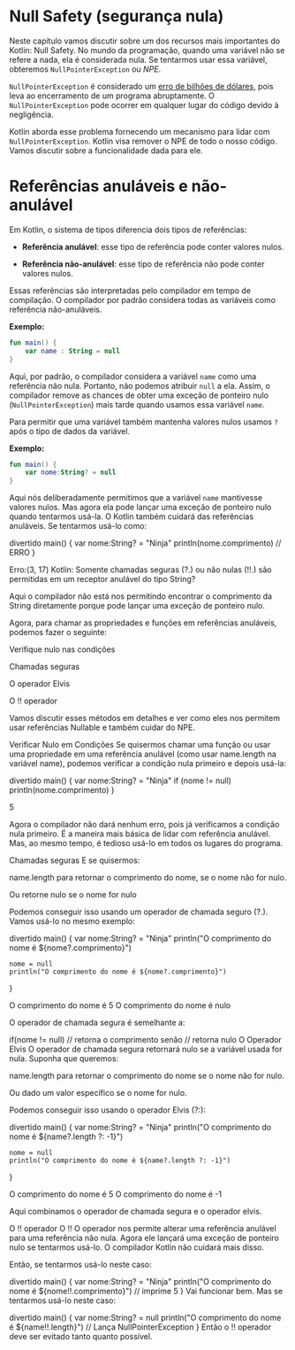 # Null Safety (segurança nula)

Neste capítulo vamos discutir sobre um dos recursos mais importantes do Kotlin: Null Safety. No mundo da programação, quando uma variável não se refere a nada, ela é considerada nula. Se tentarmos usar essa variável, obteremos `NullPointerException` ou *NPE*.

`NullPointerException` é considerado um [erro de bilhões de dólares](https://en.wikipedia.org/wiki/Tony_Hoare#Apologies_and_retractions), pois leva ao encerramento de um programa abruptamente. O `NullPointerException` pode ocorrer em qualquer lugar do código devido à negligência.

Kotlin aborda esse problema fornecendo um mecanismo para lidar com `NullPointerException`. Kotlin visa remover o NPE de todo o nosso código. Vamos discutir sobre a funcionalidade dada para ele.

# Referências anuláveis e não-anulável

Em Kotlin, o sistema de tipos diferencia dois tipos de referências:

- **Referência anulável**: esse tipo de referência pode conter valores nulos.

- **Referência não-anulável**: esse tipo de referência não pode conter valores nulos.

Essas referências são interpretadas pelo compilador em tempo de compilação. O compilador por padrão considera todas as variáveis como referência não-anuláveis.

**Exemplo:**

```kotlin runnable
fun main() {
    var name : String = null
}
```

Aqui, por padrão, o compilador considera a variável `name` como uma referência não nula. Portanto, não podemos atribuir `null` a ela. Assim, o compilador remove as chances de obter uma exceção de ponteiro nulo (`NullPointerException`) mais tarde quando usamos essa variável `name`.

Para permitir que uma variável também mantenha valores nulos usamos `?` após o tipo de dados da variável.

**Exemplo:**

```kotlin runnable
fun main() {
    var nome:String? = null
}
```

Aqui nós deliberadamente permitimos que a variável `name` mantivesse valores nulos. Mas agora ela pode lançar uma exceção de ponteiro nulo quando tentarmos usá-la. O Kotlin também cuidará das referências anuláveis. Se tentarmos usá-lo como:


divertido main() {
    var nome:String? = "Ninja"
    println(nome.comprimento) // ERRO
}

Erro:(3, 17) Kotlin: Somente chamadas seguras (?.) ou não nulas (!!.) são permitidas em um receptor anulável do tipo String?

Aqui o compilador não está nos permitindo encontrar o comprimento da String diretamente porque pode lançar uma exceção de ponteiro nulo.

Agora, para chamar as propriedades e funções em referências anuláveis, podemos fazer o seguinte:

Verifique nulo nas condições

Chamadas seguras

O operador Elvis

O !! operador

Vamos discutir esses métodos em detalhes e ver como eles nos permitem usar referências Nullable e também cuidar do NPE.

Verificar Nulo em Condições
Se quisermos chamar uma função ou usar uma propriedade em uma referência anulável (como usar name.length na variável name), podemos verificar a condição nula primeiro e depois usá-la:

divertido main() {
    var nome:String? = "Ninja"
    if (nome != null)
        println(nome.comprimento)
}

5

Agora o compilador não dará nenhum erro, pois já verificamos a condição nula primeiro. É a maneira mais básica de lidar com referência anulável. Mas, ao mesmo tempo, é tedioso usá-lo em todos os lugares do programa.

Chamadas seguras
E se quisermos:

name.length para retornar o comprimento do nome, se o nome não for nulo.

Ou retorne nulo se o nome for nulo


Podemos conseguir isso usando um operador de chamada seguro (?.). Vamos usá-lo no mesmo exemplo:

divertido main() {
    var nome:String? = "Ninja"
    println("O comprimento do nome é ${nome?.comprimento}")

    nome = null
    println("O comprimento do nome é ${nome?.comprimento}")
}

O comprimento do nome é 5
O comprimento do nome é nulo

O operador de chamada segura é semelhante a:

if(nome != null)
    // retorna o comprimento
senão
    // retorna nulo
O Operador Elvis
O operador de chamada segura retornará nulo se a variável usada for nula. Suponha que queremos:

name.length para retornar o comprimento do nome se o nome não for nulo.

Ou dado um valor específico se o nome for nulo.

Podemos conseguir isso usando o operador Elvis (?:):

divertido main() {
    var nome:String? = "Ninja"
    println("O comprimento do nome é ${name?.length ?: -1}")

    nome = null
    println("O comprimento do nome é ${name?.length ?: -1}")
}

O comprimento do nome é 5
O comprimento do nome é -1

Aqui combinamos o operador de chamada segura e o operador elvis.

O !! operador
O !! O operador nos permite alterar uma referência anulável para uma referência não nula. Agora ele lançará uma exceção de ponteiro nulo se tentarmos usá-lo. O compilador Kotlin não cuidará mais disso.

Então, se tentarmos usá-lo neste caso:

divertido main() {
    var nome:String? = "Ninja"
    println("O comprimento do nome é ${nome!!.comprimento}") // imprime 5
}
Vai funcionar bem. Mas se tentarmos usá-lo neste caso:

divertido main() {
    var nome:String? = null
    println("O comprimento do nome é ${name!!.length}") // Lança NullPointerException
}
Então o !! operador deve ser evitado tanto quanto possível.
